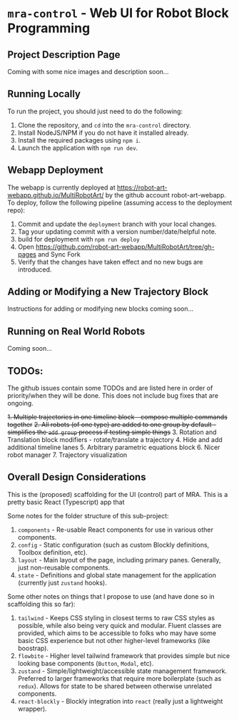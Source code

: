 # `mra-control` - Web UI for Robot Block Programming

## Project Description Page

Coming with some nice images and description soon...

## Running Locally

To run the project, you should just need to do the following:

1. Clone the repository, and `cd` into the `mra-control` directory.
2. Install NodeJS/NPM if you do not have it installed already.
3. Install the required packages using `npm i`.
4. Launch the application with `npm run dev`.

## Webapp Deployment

The webapp is currently deployed at https://robot-art-webapp.github.io/MultiRobotArt/ by the github account robot-art-webapp. To deploy, follow the following pipeline (assuming access to the deployment repo):

1. Commit and update the `deployment` branch with your local changes.
2. Tag your updating commit with a version number/date/helpful note.
3. build for deployment with `npm run deploy`
4. Open https://github.com/robot-art-webapp/MultiRobotArt/tree/gh-pages and Sync Fork
5. Verify that the changes have taken effect and no new bugs are introduced.

## Adding or Modifying a New Trajectory Block

Instructions for adding or modifying new blocks coming soon...

## Running on Real World Robots

Coming soon...

## TODOs:
The github issues contain some TODOs and are listed here in order of priority/when they will be done. This does not include bug fixes that are ongoing.

~~1. Multiple trajectories in one timeline block - compose multiple commands together~~
~~2. All robots (of one type) are added to one group by default - simplifies the `add group` process if testing simple things~~
3. Rotation and Translation block modifiers - rotate/translate a trajectory
4. Hide and add additional timeline lanes
5. Arbitrary parametric equations block
6. Nicer robot manager
7. Trajectory visualization


## Overall Design Considerations

This is the (proposed) scaffolding for the UI (control) part of MRA. This is a pretty basic React (Typescript) app that

Some notes for the folder structure of this sub-project:

1. `components` - Re-usable React components for use in various other components.
2. `config` - Static configuration (such as custom Blockly definitions, Toolbox definition, etc).
3. `layout` - Main layout of the page, including primary panes. Generally, just non-reusable components.
4. `state` - Definitions and global state management for the application (currently just `zustand` hooks).

Some other notes on things that I propose to use (and have done so in scaffolding this so far):

1.  `tailwind` - Keeps CSS styling in closest terms to raw CSS styles as possible, while also being very quick and modular. Fluent classes are
    provided, which aims to be accessible to folks who may have some basic CSS experience but not other higher-level frameworks (like boostrap).
2.  `flowbite` - Higher level tailwind framework that provides simple but nice looking base components (`Button`, `Modal`, etc).
3.  `zustand` - Simple/lightweight/accessible state management framework. Preferred to larger frameworks that require more boilerplate (such as
    `redux`). Allows for state to be shared between otherwise unrelated components.
4.  `react-blockly` - Blockly integration into `react` (really just a lightweight wrapper).